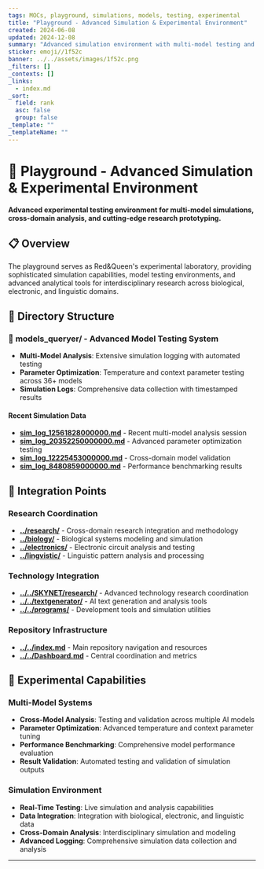 ```yaml
---
tags: MOCs, playground, simulations, models, testing, experimental
title: "Playground - Advanced Simulation & Experimental Environment"
created: 2024-06-08
updated: 2024-12-08
summary: "Advanced simulation environment with multi-model testing and experimental research capabilities"
sticker: emoji//1f52c
banner: ../../assets/images/1f52c.png
_filters: []
_contexts: []
_links:
  - index.md
_sort:
  field: rank
  asc: false
  group: false
_template: ""
_templateName: ""
---
```


# 🔬 Playground - Advanced Simulation & Experimental Environment

**Advanced experimental testing environment for multi-model simulations, cross-domain analysis, and cutting-edge research prototyping.**

## 📋 Overview

The playground serves as Red&Queen's experimental laboratory, providing sophisticated simulation capabilities, model testing environments, and advanced analytical tools for interdisciplinary research across biological, electronic, and linguistic domains.

## 📂 Directory Structure

### 🤖 **models_queryer/** - Advanced Model Testing System
- **Multi-Model Analysis**: Extensive simulation logging with automated testing
- **Parameter Optimization**: Temperature and context parameter testing across 36+ models
- **Simulation Logs**: Comprehensive data collection with timestamped results

#### Recent Simulation Data
- **[sim_log_12561828000000.md](models_queryer/sim_log_12561828000000.md)** - Recent multi-model analysis session
- **[sim_log_20352250000000.md](models_queryer/sim_log_20352250000000.md)** - Advanced parameter optimization testing
- **[sim_log_12225453000000.md](models_queryer/sim_log_12225453000000.md)** - Cross-domain model validation
- **[sim_log_8480859000000.md](models_queryer/sim_log_8480859000000.md)** - Performance benchmarking results

## 🔗 Integration Points

### Research Coordination
- **[../research/](../research/)** - Cross-domain research integration and methodology
- **[../biology/](../biology/biology.md)** - Biological systems modeling and simulation
- **[../electronics/](../electronics/electronics.md)** - Electronic circuit analysis and testing
- **[../lingvistic/](../lingvistic/lingvistic.md)** - Linguistic pattern analysis and processing

### Technology Integration  
- **[../../SKYNET/research/](../../SKYNET/research/research.md)** - Advanced technology research coordination
- **[../../textgenerator/](../../textgenerator/textgenerator.md)** - AI text generation and analysis tools
- **[../../programs/](../../programs/programs.md)** - Development tools and simulation utilities

### Repository Infrastructure
- **[../../index.md](../../index.md)** - Main repository navigation and resources
- **[../../Dashboard.md](../../Dashboard.md)** - Central coordination and metrics

## 🧪 Experimental Capabilities

### Multi-Model Systems
- **Cross-Model Analysis**: Testing and validation across multiple AI models
- **Parameter Optimization**: Advanced temperature and context parameter tuning
- **Performance Benchmarking**: Comprehensive model performance evaluation
- **Result Validation**: Automated testing and validation of simulation outputs

### Simulation Environment
- **Real-Time Testing**: Live simulation and analysis capabilities  
- **Data Integration**: Integration with biological, electronic, and linguistic data
- **Cross-Domain Analysis**: Interdisciplinary simulation and modeling
- **Advanced Logging**: Comprehensive simulation data collection and analysis

---

```folder-index-content
```
